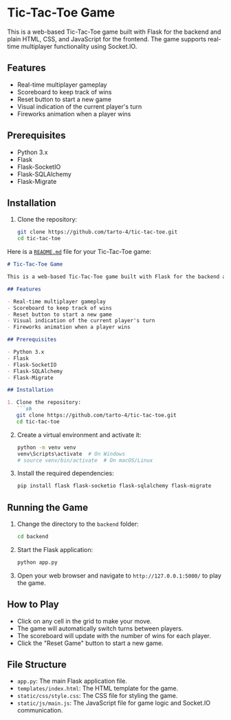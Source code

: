 # Tic-Tac-Toe Game

This is a web-based Tic-Tac-Toe game built with Flask for the backend and plain HTML, CSS, and JavaScript for the frontend. The game supports real-time multiplayer functionality using Socket.IO.

## Features

- Real-time multiplayer gameplay
- Scoreboard to keep track of wins
- Reset button to start a new game
- Visual indication of the current player's turn
- Fireworks animation when a player wins

## Prerequisites

- Python 3.x
- Flask
- Flask-SocketIO
- Flask-SQLAlchemy
- Flask-Migrate

## Installation

1. Clone the repository:
   ```sh
   git clone https://github.com/tarto-4/tic-tac-toe.git
   cd tic-tac-toe
   ```
Here is a [`README.md`](command:_github.copilot.openRelativePath?%5B%7B%22scheme%22%3A%22file%22%2C%22authority%22%3A%22%22%2C%22path%22%3A%22%2Fc%3A%2FUsers%2Fthato%2FOneDrive%2FDocuments%2FGitHub%2Fweb-tic-tac-toe%2FREADME.md%22%2C%22query%22%3A%22%22%2C%22fragment%22%3A%22%22%7D%5D "c:\Users\thato\OneDrive\Documents\GitHub\web-tic-tac-toe\README.md") file for your Tic-Tac-Toe game:

```markdown
# Tic-Tac-Toe Game

This is a web-based Tic-Tac-Toe game built with Flask for the backend and plain HTML, CSS, and JavaScript for the frontend. The game supports real-time multiplayer functionality using Socket.IO.

## Features

- Real-time multiplayer gameplay
- Scoreboard to keep track of wins
- Reset button to start a new game
- Visual indication of the current player's turn
- Fireworks animation when a player wins

## Prerequisites

- Python 3.x
- Flask
- Flask-SocketIO
- Flask-SQLAlchemy
- Flask-Migrate

## Installation

1. Clone the repository:
   ```sh
   git clone https://github.com/tarto-4/tic-tac-toe.git
   cd tic-tac-toe
   ```

2. Create a virtual environment and activate it:
   ```sh
   python -m venv venv
   venv\Scripts\activate  # On Windows
   # source venv/bin/activate  # On macOS/Linux
   ```

3. Install the required dependencies:
   ```sh
   pip install flask flask-socketio flask-sqlalchemy flask-migrate
   ```

## Running the Game

1. Change the directory to the `backend` folder:
   ```sh
   cd backend
   ```
2. Start the Flask application:
   ```sh
   python app.py
   ```

2. Open your web browser and navigate to `http://127.0.0.1:5000/` to play the game.

## How to Play

- Click on any cell in the grid to make your move.
- The game will automatically switch turns between players.
- The scoreboard will update with the number of wins for each player.
- Click the "Reset Game" button to start a new game.

## File Structure

- `app.py`: The main Flask application file.
- `templates/index.html`: The HTML template for the game.
- `static/css/style.css`: The CSS file for styling the game.
- `static/js/main.js`: The JavaScript file for game logic and Socket.IO communication.
